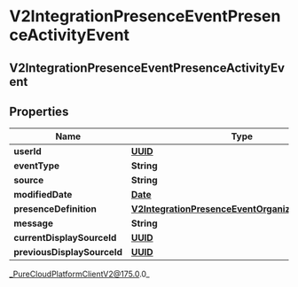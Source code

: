 # V2IntegrationPresenceEventPresenceActivityEvent

## V2IntegrationPresenceEventPresenceActivityEvent

## Properties

|Name | Type | Description | Notes|
|------------ | ------------- | ------------- | -------------|
| **userId** | [**UUID**](UUID) |  | [optional] |
| **eventType** | **String** |  | [optional] |
| **source** | **String** |  | [optional] |
| **modifiedDate** | [**Date**](Date) |  | [optional] |
| **presenceDefinition** | [**V2IntegrationPresenceEventOrganizationPresence**](V2IntegrationPresenceEventOrganizationPresence) |  | [optional] |
| **message** | **String** |  | [optional] |
| **currentDisplaySourceId** | [**UUID**](UUID) |  | [optional] |
| **previousDisplaySourceId** | [**UUID**](UUID) |  | [optional] |



_PureCloudPlatformClientV2@175.0.0_
